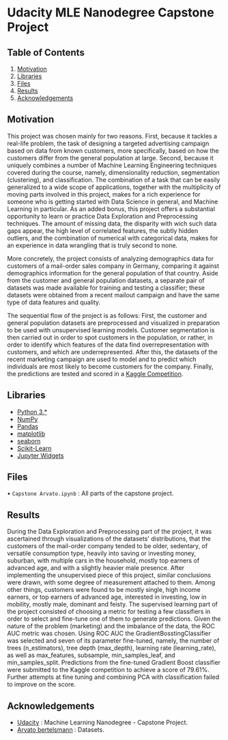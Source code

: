 # Udacity MLE Nanodegree Capstone Project

## Table of Contents

 1. [Motivation](https://github.com/bubekaro/MLE-Capstone#Motivation)
 2. [Libraries](https://github.com/bubekaro/MLE-Capstone#Libraries)
 3. [Files](https://github.com/bubekaro/MLE-Capstone#Files)
 4. [Results](https://github.com/bubekaro/MLE-Capstone#Results)
 5. [Acknowledgements](https://github.com/bubekaro/MLE-Capstone#Acknowledgements)

## Motivation
This project was chosen mainly for two reasons. First, because it tackles a real-life problem, the task of designing a targeted advertising campaign based on data from known customers, more specifically, based on how the customers differ from the general population at large. Second, because it uniquely combines a number of Machine Learning Engineering techniques covered during the course, namely, dimensionality reduction, segmentation (clustering), and classification. The combination of a task that can be easily generalized to a wide scope of applications, together with the multiplicity of moving parts involved in this project, makes for a rich experience for someone who is getting started with Data Science in general, and Machine Learning in particular. As an added bonus, this project offers a substantial opportunity to learn or practice Data Exploration and Preprocessing techniques. The amount of missing data, the disparity with wich such data gaps appear, the high level of correlated features, the subtly hidden outliers, and the combination of numerical with categorical data, makes for an experience in data wrangling that is truly second to none.

More concretely, the project consists of analyzing demographics data for customers of a mail-order sales company in Germany, comparing it against demographics information for the general population of that country. Aside from the customer and general population datasets, a separate pair of datasets was made available for training and testing a classifier; these datasets were obtained from a recent mailout campaign and have the same type of data features and quality.

The sequential flow of the project is as follows: First, the customer and general population datasets are preprocessed and visualized in preparation to be used with unsupervised learning models. Customer segmentation is then carried out in order to spot customers in the population, or rather, in order to identify which features of the data find overrepresentation with customers, and which are underrepresented. After this, the datasets of the recent marketing campaign are used to model and to predict which individuals are most likely to become customers for the company. Finally, the predictions are tested and scored in a [Kaggle Competition](https://www.kaggle.com/c/udacity-arvato-identify-customers/submissions).

## Libraries
* [Python 3.*](https://docs.python.org/3/)
* [NumPy](http://www.numpy.org/)
* [Pandas](http://pandas.pydata.org/)
* [matplotlib](https://matplotlib.org/)
* [seaborn](https://seaborn.pydata.org/)
* [Scikit-Learn](https://scikit-learn.org/stable/)
* [Jupyter Widgets](https://ipywidgets.readthedocs.io/en/latest/)

## Files
• `Capstone Arvato.ipynb` : All parts of the capstone project.

## Results
During the Data Exploration and Preprocessing part of the project, it was ascertained through visualizations of the datasets' distributions, that the customers of the mail-order company tended to be older, sedentary, of versatile consumption type, heavily into saving or investing money, suburban, with multiple cars in the household, mostly top earners of advanced age, and with a slightly heavier male presence. After implementing the unsupervised piece of this project, similar conclusions were drawn, with some degree of measurement attached to them. Among other things, customers were found to be mostly single, high income earners, or top earners of advanced age, interested in investing, low in mobility, mostly male, dominant and feisty. The supervised learning part of the project consisted of choosing a metric for testing a few classifiers in order to select and fine-tune one of them to generate predictions. Given the nature of the problem (marketing) and the imbalance of the data, the ROC AUC metric was chosen. Using ROC AUC the GradientBosstingClassifier was selected and seven of its parameter fine-tuned, namely, the number of trees (n_estimators), tree depth (max_depth), learning rate (learning_rate), as well as max_features, subsample, min_samples_leaf, and min_samples_split. Predictions from the fine-tuned Gradient Boost classifier were submitted to the Kaggle competition to achieve a score of 79.61%. Further attempts at fine tuning and combining PCA with classification failed to improve on the score.

## Acknowledgements
* [Udacity](https://www.udacity.com) : Machine Learning Nanodegree - Capstone Project.
* [Arvato bertelsmann](https://www.bertelsmann.com/divisions/arvato/#st-1) : Datasets.
